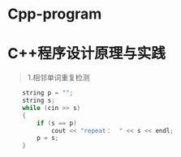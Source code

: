 # Cpp-program
C++程序设计原理与实践
===

><summary>1.相邻单词重复检测</summary>


```cpp
	string p = "";
	string s;
	while (cin >> s)
	{
		if (s == p)
			cout << "repeat：  " << s << endl;
		p = s;
	}
```

